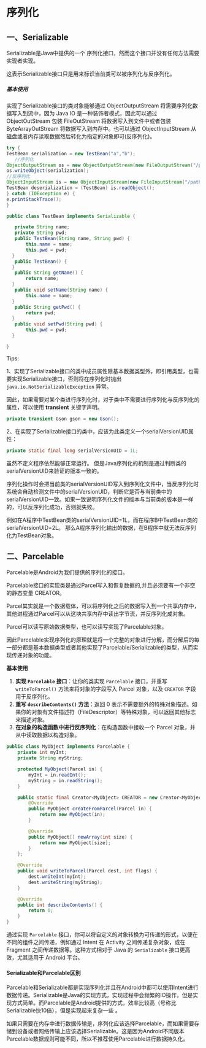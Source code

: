 # 序列化

## 一、Serializable

Serializable是Java中提供的一个 序列化接口，然而这个接口并没有任何方法需要实现者实现。

这表示Serializable接口只是用来标识当前类可以被序列化与反序列化。 

##### 基本使用

实现了Serializable接口的类对象能够通过 ObjectOutputStream 将需要序列化数据写入到流中，因为 Java IO 是一种装饰者模式，因此可以通过 ObjectOutStream 包装 FileOutStream 将数据写入到文件中或者包装 ByteArrayOutStream 将数据写入到内存中。也可以通过 ObjectInputStream 从磁盘或者内存读取数据然后转化为指定的对象即可(反序列化)。

```java
try {
TestBean serialization = new TestBean("a","b");
   //序列化
ObjectOutputStream os = new ObjectOutputStream(new FileOutputStream("/path/xxx"));
os.writeObject(serialization);
//反序列化
ObjectInputStream is = new ObjectInputStream(new FileInputStream("/path/xxx"));
TestBean deserialization = (TestBean) is.readObject();
} catch (IOException e) {
e.printStackTrace();
}
```

```java
public class TestBean implements Serializable {

   private String name;
   private String pwd;
   public TestBean(String name, String pwd) {
       this.name = name;
       this.pwd = pwd;
  }
   public TestBean() {
  }
   public String getName() {
       return name;
  }
   public void setName(String name) {
       this.name = name;
  }
   public String getPwd() {
       return pwd;
  }
   public void setPwd(String pwd) {
       this.pwd = pwd;
  }

}
```

Tips:

1、实现了Serializable接口的类中成员属性除基本数据类型外，即引用类型，也需要实现Serializable接口，否则将在序列化时抛出`java.io.NotSerializableException` 异常。

因此，如果需要对某个类进行序列化时，对于类中不需要进行序列化与反序列化的属性，可以使用 **transient** 关键字声明。

```java
private transient Gson gson = new Gson();
```

2、在实现了Serializable接口的类中，应该为此类定义一个serialVersionUID属性：

```java
private static final long serialVersionUID = 1L;
```

虽然不定义程序依然能够正常运行。 但是Java序列化的机制是通过判断类的serialVersionUID来验证的版本一致的。 

序列化操作时会把当前类的serialVersionUID写入到序列化文件中，当反序列化时系统会自动检测文件中的serialVersionUID，判断它是否与当前类中的serialVersionUID一致。如果一致说明序列化文件的版本与当前类的版本是一样的，可以反序列化成功，否则就失败。

例如在A程序中TestBean类的serialVersionUID=1L，而在程序B中TestBean类的serialVersionUID=2L。 那么A程序序列化输出的数据，在B程序中就无法反序列化为TestBean对象。

## 二、Parcelable

Parcelable是Android为我们提供的序列化的接口。

Parcelable接口的实现类是通过Parcel写入和恢复数据的,并且必须要有一个非空的静态变量 CREATOR。

Parcel其实就是一个数据载体，可以将序列化之后的数据写入到一个共享内存中，其他进程通过Parcel可以从这块共享内存中读出字节流，并反序列化成对象。

Parcel可以读写原始数据类型，也可以读写实现了Parcelable对象。

因此Parcelable实现序列化的原理就是将一个完整的对象进行分解，而分解后的每一部分都是基本数据类型或者其他实现了Parcelable/Serializable的类型，从而实现传递对象的功能。 

**基本使用**

1.  **实现 `Parcelable` 接口**：让你的类实现 `Parcelable` 接口，并重写 `writeToParcel()` 方法来将对象的字段写入 Parcel 对象，以及 `CREATOR` 字段用于反序列化。
2. **重写 `describeContents()` 方法**：返回 0 表示不需要额外的特殊对象描述。如果你的对象有文件描述符（FileDescriptor）等特殊对象，可以返回其他标志来描述对象。
3. **在对象的构造函数中进行反序列化**：在构造函数中接收一个 Parcel 对象，并从中读取数据以构造对象。

```java
public class MyObject implements Parcelable {
    private int myInt;
    private String myString;

    protected MyObject(Parcel in) {
        myInt = in.readInt();
        myString = in.readString();
    }

    public static final Creator<MyObject> CREATOR = new Creator<MyObject>() {
        @Override
        public MyObject createFromParcel(Parcel in) {
            return new MyObject(in);
        }

        @Override
        public MyObject[] newArray(int size) {
            return new MyObject[size];
        }
    };

    @Override
    public void writeToParcel(Parcel dest, int flags) {
        dest.writeInt(myInt);
        dest.writeString(myString);
    }

    @Override
    public int describeContents() {
        return 0;
    }
}
```

通过实现 `Parcelable` 接口，你可以将自定义的对象转换为可传递的形式，以便在不同的组件之间传递，例如通过 Intent 在 Activity 之间传递复杂对象，或在 Fragment 之间传递数据等。这种方式相对于 Java 的 `Serializable` 接口更高效，尤其适用于 Android 平台。

#### Serializable和Parcelable区别

Parcelable和Serializable都是实现序列化并且在Android中都可以使用Intent进行数据传递。Serializable是Java的实现方式，实现过程中会频繁的IO操作，但是实现方式简单。而Parcelable是Android提供的方式，效率比较高（号称比Serializable快10倍），但是实现起来复杂一些 。

如果只需要在内存中进行数据传输是，序列化应该选择Parcelable，而如果需要存储到设备或者网络传输上应该选择Serializable。这是因为Android不同版本Parcelable数据规则可能不同，所以不推荐使用Parcelable进行数据持久化。